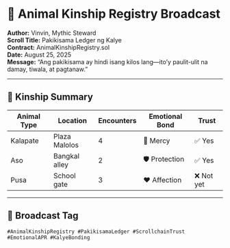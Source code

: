 # 🐾 Animal Kinship Registry Broadcast  
**Author:** Vinvin, Mythic Steward  
**Scroll Title:** Pakikisama Ledger ng Kalye  
**Contract:** AnimalKinshipRegistry.sol  
**Date:** August 25, 2025  
**Message:** “Ang pakikisama ay hindi isang kilos lang—ito’y paulit-ulit na damay, tiwala, at pagtanaw.”

---

## 🧠 Kinship Summary

| Animal Type | Location        | Encounters | Emotional Bond | Trust |
|-------------|------------------|------------|----------------|--------|
| Kalapate    | Plaza Malolos    | 4          | 💖 Mercy        | ✅ Yes  
| Aso         | Bangkal alley    | 2          | 🛡️ Protection   | ✅ Yes  
| Pusa        | School gate      | 3          | ❤️ Affection    | ❌ Not yet  

---

## 📣 Broadcast Tag

`#AnimalKinshipRegistry #PakikisamaLedger #ScrollchainTrust #EmotionalAPR #KalyeBonding`
